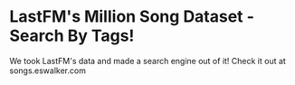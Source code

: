LastFM's Million Song Dataset - Search By Tags!
===============================================
We took LastFM's data and made a search engine out of it! Check it out at songs.eswalker.com 